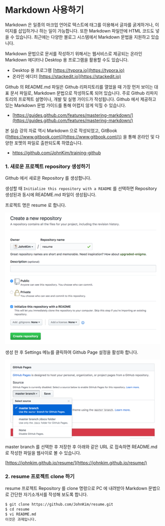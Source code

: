 # Markdown 사용하기

Markdown 은 일종의 마크업 언어로 텍스트에 태그를 이용해서 글자를 굵게하거나, 이미지를 삽입하거나 하는 일이 가능합니다. 또한 Markdown 파일안에 HTML 코드도 넣을 수 있습니다. 최근에는 다양한 블로그 시스템에서 Markdown 문법을 지원하고 있습니다.

Markdown 문법으로 문서를 작성하기 위해서는 웹서비스로 제공되는 온라인 Markdown 에디터나 Desktop 용 프로그램을 활용할 수도 있습니다.

* Desktop 용 프로그램 [https://typora.io](https://typora.io)
* 온라인 에디터 [https://stackedit.io](https://stackedit.io)

Github 의 README.md 파일은 Github 리파지토리를 열었을 때 가장 먼저 보이는 대표 문서 파일로, Markdown 문법으로 작성하도록 되어 있습니다. 주로 Github 리파지토리의 프로젝트 설명이나, 개발 및 실행 가이드가 작성됩니다. Github 에서 제공하고 있는 Markdown 문법 가이드를 통해 어렵지 않게 익힐 수 있습니다.

* [https://guides.github.com/features/mastering-markdown/](https://guides.github.com/features/mastering-markdown/)

본 실습 강의 자료 역시 Markdown 으로 작성되었고, GitBook \([https://www.gitbook.com\](https://www.gitbook.com\)\) 을 통해 온라인 및 다양한 포멧의 파일로 출판되도록 하였습니다.

* https://github.com/JohnKim/training-github



### 1. 새로운 프로젝트 repository 생성하기

Github 에서 새로운 Repository 를 생성합니다.

생성할 때 `Initialize this repository with a README` 를 선택하면 Repository 생성된과 동시에 README.md 파일이 생성됩니다.

프로젝트 명은 resume 로 합니다.

![](/images/create-resume-repo.png)

생성 한 후 Settings 메뉴를 클릭하여 Github Page 설정을 활성화 합니다.

![](/images/edit-github-page-setting.png)

master branch 를 선택한 후 저장한 후 아래와 같은 URL 로 접속하면 README.md 로 작성한 파일을 웹사이로 볼 수 있습니다.

[https://johnkim.github.io/resume/](https://johnkim.github.io/resume/)

### 2. resume 프로젝트 clone 하기

resume 프로젝트 Repository 를 clone 명령으로  PC 에 내려받아 Markdown 문법으로 간단한 자기소개서를 작성해 보도록 합니다.

```
$ git clone https://github.com/JohnKim/resume.git
$ cd resume
$ vi README.md
이것은 과제입니다.
```



